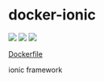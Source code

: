# docker-ionic
[![](https://images.microbadger.com/badges/image/kahatie/docker-ionic.svg)](https://microbadger.com/images/kahatie/docker-ionic "Get your own image badge on microbadger.com")
[![](https://images.microbadger.com/badges/version/kahatie/docker-ionic.svg)](https://microbadger.com/images/kahatie/docker-ionic "Get your own version badge on microbadger.com")
[![](https://images.microbadger.com/badges/commit/microscaling/microscaling.svg)](https://microbadger.com/images/kahatie/docker-ionic "Get your own commit badge on microbadger.com")

[Dockerfile](https://github.com/kahatie/docker-ionic/blob/master/Dockerfile)

ionic framework
